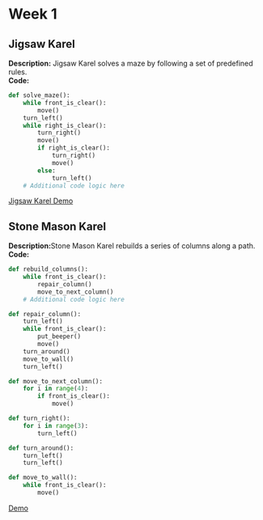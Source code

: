 <h1>Week 1</h1>

<h2>Jigsaw Karel</h2>

<b>Description:</b> Jigsaw Karel solves a maze by following a set of predefined rules.</b>
<br/><b>Code:</b>

```python
def solve_maze():
    while front_is_clear():
        move()
    turn_left()
    while right_is_clear():
        turn_right()
        move()
        if right_is_clear():
            turn_right()
            move()
        else:
            turn_left()
    # Additional code logic here
```
 [Jigsaw Karel Demo](https://www.youtube.com)
 
<h2>Stone Mason Karel</h2>
<b>Description:</b>Stone Mason Karel rebuilds a series of columns along a path.
<br/><b>Code:</b>

```python
def rebuild_columns():
    while front_is_clear():
        repair_column()
        move_to_next_column()
    # Additional code logic here

def repair_column():
    turn_left()
    while front_is_clear():
        put_beeper()
        move()
    turn_around()
    move_to_wall()
    turn_left()

def move_to_next_column():
    for i in range(4):
        if front_is_clear():
            move()

def turn_right():
    for i in range(3):
        turn_left()

def turn_around():
    turn_left()
    turn_left()

def move_to_wall():
    while front_is_clear():
        move()
```
 [Demo](https://www.youtube.com)

 
